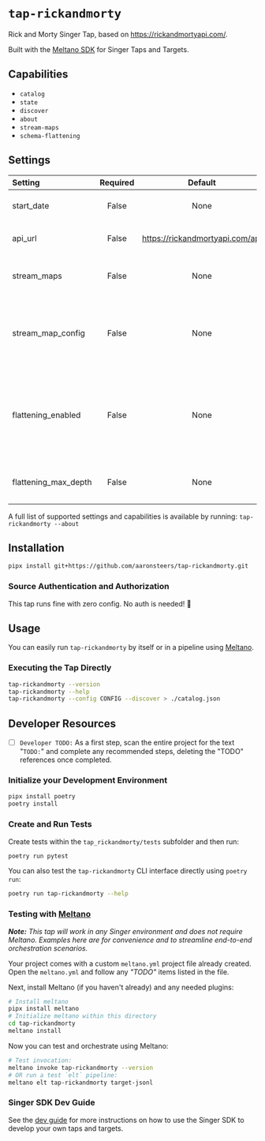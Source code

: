 # `tap-rickandmorty`

Rick and Morty Singer Tap, based on https://rickandmortyapi.com/.

Built with the [Meltano SDK](https://sdk.meltano.com) for Singer Taps and Targets.

## Capabilities

* `catalog`
* `state`
* `discover`
* `about`
* `stream-maps`
* `schema-flattening`

## Settings

| Setting             | Required | Default | Description |
|:--------------------|:--------:|:-------:|:------------|
| start_date          | False    | None    | The earliest record date to sync |
| api_url             | False    | https://rickandmortyapi.com/api | The url for the API service |
| stream_maps         | False    | None    | Config object for stream maps capability. |
| stream_map_config   | False    | None    | User-defined config values to be used within map expressions. |
| flattening_enabled  | False    | None    | 'True' to enable schema flattening and automatically expand nested properties. |
| flattening_max_depth| False    | None    | The max depth to flatten schemas. |

A full list of supported settings and capabilities is available by running: `tap-rickandmorty --about`

## Installation

```bash
pipx install git+https://github.com/aaronsteers/tap-rickandmorty.git
```

### Source Authentication and Authorization

This tap runs fine with zero config. No auth is needed! 🙌

## Usage

You can easily run `tap-rickandmorty` by itself or in a pipeline using [Meltano](www.meltano.com).

### Executing the Tap Directly

```bash
tap-rickandmorty --version
tap-rickandmorty --help
tap-rickandmorty --config CONFIG --discover > ./catalog.json
```

## Developer Resources

- [ ] `Developer TODO:` As a first step, scan the entire project for the text "`TODO:`" and complete any recommended steps, deleting the "TODO" references once completed.

### Initialize your Development Environment

```bash
pipx install poetry
poetry install
```

### Create and Run Tests

Create tests within the `tap_rickandmorty/tests` subfolder and
  then run:

```bash
poetry run pytest
```

You can also test the `tap-rickandmorty` CLI interface directly using `poetry run`:

```bash
poetry run tap-rickandmorty --help
```

### Testing with [Meltano](meltano.com)

_**Note:** This tap will work in any Singer environment and does not require Meltano.
Examples here are for convenience and to streamline end-to-end orchestration scenarios._

Your project comes with a custom `meltano.yml` project file already created. Open the `meltano.yml` and follow any _"TODO"_ items listed in
the file.

Next, install Meltano (if you haven't already) and any needed plugins:

```bash
# Install meltano
pipx install meltano
# Initialize meltano within this directory
cd tap-rickandmorty
meltano install
```

Now you can test and orchestrate using Meltano:

```bash
# Test invocation:
meltano invoke tap-rickandmorty --version
# OR run a test `elt` pipeline:
meltano elt tap-rickandmorty target-jsonl
```

### Singer SDK Dev Guide

See the [dev guide](../../docs/dev_guide.md) for more instructions on how to use the Singer SDK to 
develop your own taps and targets.
